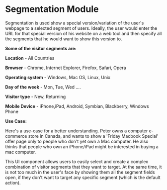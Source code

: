 # Segmentation Module

Segmentation is used show a special version/variation of the user's webpage to a selected segment of users. Ideally, the user would enter the URL for that special version of his website on a web tool and then specify all the segments that he would want to show this version to.

**Some of the visitor segments are:**

**Location** - All Countries

**Browser** - Chrome, Internet Explorer, Firefox, Safari, Opera

**Operating system** - Windows, Mac OS, Linux, Unix

**Day of the week** - Mon, Tue, Wed ....

**Visitor type** - New, Returning

**Mobile Device** - iPhone,iPad, Android, Symbian, Blackberry, Windows Phone

**Use Case:**

Here's a use-case for a better understanding. Peter owns a computer e-commerce store in Canada, and wants to show a 'Friday Macbook Special' offer page only to people who don't yet own a Mac computer. He also thinks that people who own an iPhone/iPad might be interested in buying a mac computer.

This UI component allows users to easily select and create a complex combination of visitor segments that they want to target. At the same time, it is not too much in the user's face by showing them all the segment fields open, if they don't want to target any specific segment (which is the default action).
